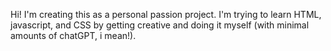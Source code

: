 Hi! I'm creating this as a personal passion project. I'm trying to learn HTML, javascript, and CSS by getting creative and doing it myself (with minimal amounts of chatGPT, i mean!).
